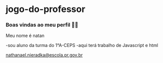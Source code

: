 # jogo-do-professor 
### Boas vindas ao meu perfil 🧑‍🎨
Meu nome é natan

-sou aluno da turma do 1°A-CEPS
-aqui terá trabalho de Javascript e html

nathanael.nieradka@escola.pr.gov.br
